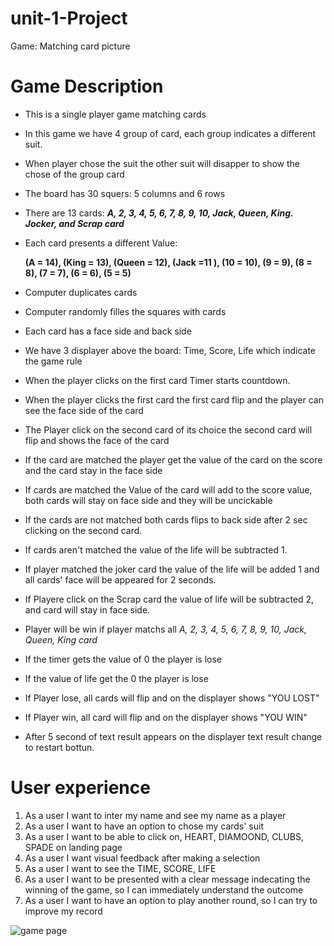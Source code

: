 # unit-1-Project
Game: Matching card picture

# Game Description
* This is a single player game matching cards
* In this game we have 4 group of card, each group indicates a different suit. 
* When player chose the suit the other suit will disapper to show the chose of the group card
* The board has 30 squers: 5 columns and 6 rows
* There are 13 cards: ***A, 2, 3, 4, 5, 6, 7, 8, 9, 10, Jack, Queen, King. Jocker, and Scrap card***
* Each card presents a different Value:

  **(A = 14), (King = 13), (Queen = 12), (Jack =11 ), (10 = 10), (9 = 9), (8 = 8), (7 = 7), (6 = 6), (5 = 5)** 
* Computer duplicates  cards 
* Computer randomly filles the squares with cards 
* Each card has a face side and back side
* We have 3 displayer above the board: Time, Score, Life which indicate the game rule
* When the player clicks on the first card Timer starts countdown.

* When the player clicks the first card the first card flip and the player can see the face side of the card
* The Player click on the second card of its choice the second card will flip and shows the face of the card
* If the card are matched the player get the value of the card on the score and the card stay in the face side


* If cards are matched the Value of the card will add to the score value, both cards will stay on face side and they will be uncickable

* If the cards are not matched both cards flips to back side after 2 sec clicking  on the second card.
* If cards aren't matched the value of the life will be subtracted 1.

* If player matched the joker card the value of the life will be added 1 and all cards' face will be appeared for 2 seconds.

* If Playere click on the Scrap card the value of life will be subtracted 2, and card will stay in face side.

* Player will be win if player matchs all *A, 2, 3, 4, 5, 6, 7, 8, 9, 10, Jack, Queen, King card*
* If the timer gets the value of 0 the player is lose
* If the value of life get the 0 the player is lose 

* If Player lose, all cards will flip and on the displayer shows "YOU LOST" 
* If Player win, all card will flip and on the displayer shows "YOU WIN"
* After 5 second of text result appears on the displayer text result change to restart bottun. 

 

 # User experience
1.  As a user I want to inter my name and see my name as a player
2.  As a user I want to have an option to chose my cards' suit 
3.  As a user I want to be able to click on, HEART, DIAMOOND, CLUBS, SPADE on landing page 
4.  As a user I want visual feedback after making a selection 
5.  As a user I want to see the TIME, SCORE, LIFE 
6.  As a user I want to be presented with a clear message indecating the winning of the game, so I can immediately understand the outcome 
7.  As a user I want to have an option to play another round, so I can try to improve my record 

    
![game page](https://i.imgur.com/KHHnOtk.png)


